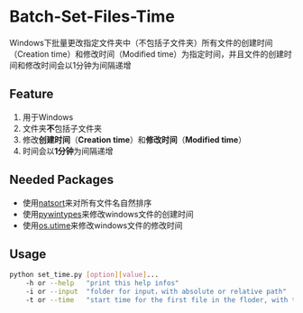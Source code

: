 # Batch-Set-Files-Time
Windows下批量更改指定文件夹中（不包括子文件夹）所有文件的创建时间（Creation time）和修改时间（Modified time）为指定时间，并且文件的创建时间和修改时间会以1分钟为间隔递增

## Feature
1. 用于Windows
2. 文件夹**不**包括子文件夹
3. 修改**创建时间**（**Creation time**）和**修改时间**（**Modified time**）
4. 时间会以**1分钟**为间隔递增

## Needed Packages
* 使用[natsort](https://github.com/SethMMorton/natsort)来对所有文件名自然排序
* 使用[pywintypes](https://github.com/mhammond/pywin32)来修改windows文件的创建时间
* 使用[os.utime](https://docs.python.org/3/library/os.html)来修改windows文件的修改时间

## Usage
```bash
python set_time.py [option][value]...
    -h or --help   "print this help infos"
    -i or --input  "folder for input，with absolute or relative path"
    -t or --time   "start time for the first file in the floder, with the format YYYY-MM-DD-HH-MM-SS"
```
